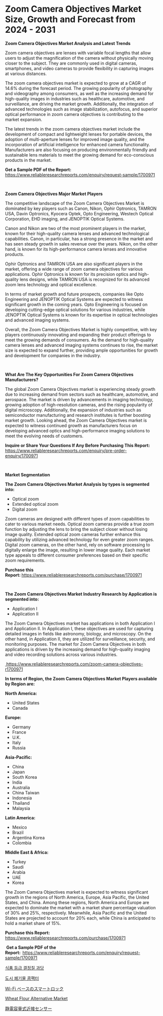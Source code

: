 <p><h1>Zoom Camera Objectives Market Size, Growth and Forecast from 2024 - 2031</h1></p><p><strong>Zoom Camera Objectives Market Analysis and Latest Trends</strong></p>
<p><p>Zoom camera objectives are lenses with variable focal lengths that allow users to adjust the magnification of the camera without physically moving closer to the subject. They are commonly used in digital cameras, smartphones, and video cameras to provide flexibility in capturing images at various distances.</p><p>The zoom camera objectives market is expected to grow at a CAGR of 14.6% during the forecast period. The growing popularity of photography and videography among consumers, as well as the increasing demand for high-quality images in industries such as healthcare, automotive, and surveillance, are driving the market growth. Additionally, the integration of advanced technologies such as image stabilization, autofocus, and superior optical performance in zoom camera objectives is contributing to the market expansion.</p><p>The latest trends in the zoom camera objectives market include the development of compact and lightweight lenses for portable devices, the adoption of multi-aperture lenses for improved image quality, and the incorporation of artificial intelligence for enhanced camera functionality. Manufacturers are also focusing on producing environmentally friendly and sustainable lens materials to meet the growing demand for eco-conscious products in the market.</p></p>
<p><strong>Get a Sample PDF of the Report:&nbsp;</strong> <a href="https://www.reliableresearchreports.com/enquiry/request-sample/1700971">https://www.reliableresearchreports.com/enquiry/request-sample/1700971</a></p>
<p>&nbsp;</p>
<p><strong>Zoom Camera Objectives Major Market Players</strong></p>
<p><p>The competitive landscape of the Zoom Camera Objectives Market is dominated by key players such as Canon, Nikon, Ophir Optronics, TAMRON USA, Davin Optronics, Kyocera Optek, Opto Engineering, Westech Optical Corporation, EHD imaging, and JENOPTIK Optical Systems. </p><p>Canon and Nikon are two of the most prominent players in the market, known for their high-quality camera lenses and advanced technological capabilities. Canon, in particular, has a strong presence in the market and has seen steady growth in sales revenue over the years. Nikon, on the other hand, is known for its high-performance camera lenses and innovative products.</p><p>Ophir Optronics and TAMRON USA are also significant players in the market, offering a wide range of zoom camera objectives for various applications. Ophir Optronics is known for its precision optics and high-quality lens designs, while TAMRON USA is recognized for its advanced zoom lens technology and optical excellence.</p><p>In terms of market growth and future prospects, companies like Opto Engineering and JENOPTIK Optical Systems are expected to witness significant growth in the coming years. Opto Engineering is focused on developing cutting-edge optical solutions for various industries, while JENOPTIK Optical Systems is known for its expertise in optical technologies and advanced imaging systems.</p><p>Overall, the Zoom Camera Objectives Market is highly competitive, with key players continuously innovating and expanding their product offerings to meet the growing demands of consumers. As the demand for high-quality camera lenses and advanced imaging systems continues to rise, the market size is expected to expand further, providing ample opportunities for growth and development for companies in the industry.</p></p>
<p>&nbsp;</p>
<p><strong>What Are The Key Opportunities For Zoom Camera Objectives Manufacturers?</strong></p>
<p><p>The global Zoom Camera Objectives market is experiencing steady growth due to increasing demand from sectors such as healthcare, automotive, and aerospace. The market is driven by advancements in imaging technology, growing adoption of high-resolution cameras, and the rising popularity of digital microscopy. Additionally, the expansion of industries such as semiconductor manufacturing and research institutes is further boosting market growth. Looking ahead, the Zoom Camera Objectives market is expected to witness continued growth as manufacturers focus on developing advanced optics and high-performance imaging solutions to meet the evolving needs of customers.</p></p>
<p><strong>Inquire or Share Your Questions If Any Before Purchasing This Report:</strong> <a href="https://www.reliableresearchreports.com/enquiry/pre-order-enquiry/1700971">https://www.reliableresearchreports.com/enquiry/pre-order-enquiry/1700971</a></p>
<p>&nbsp;</p>
<p><strong>Market Segmentation</strong></p>
<p><strong>The Zoom Camera Objectives Market Analysis by types is segmented into:</strong></p>
<p><ul><li>Optical zoom</li><li>Extended optical zoom</li><li>Digital zoom</li></ul></p>
<p><p>Zoom cameras are designed with different types of zoom capabilities to cater to various market needs. Optical zoom cameras provide a true zoom function by adjusting the lens to bring the subject closer without losing image quality. Extended optical zoom cameras further enhance this capability by utilizing advanced technology for even greater zoom ranges. Digital zoom cameras, on the other hand, rely on software processing to digitally enlarge the image, resulting in lower image quality. Each market type appeals to different consumer preferences based on their specific zoom requirements.</p></p>
<p><strong>Purchase this Report:&nbsp;</strong><a href="https://www.reliableresearchreports.com/purchase/1700971">https://www.reliableresearchreports.com/purchase/1700971</a></p>
<p>&nbsp;</p>
<p><strong>The Zoom Camera Objectives Market Industry Research by Application is segmented into:</strong></p>
<p><ul><li>Application I</li><li>Application II</li></ul></p>
<p><p>The Zoom Camera Objectives market has applications in both Application I and Application II. In Application I, these objectives are used for capturing detailed images in fields like astronomy, biology, and microscopy. On the other hand, in Application II, they are utilized for surveillance, security, and monitoring purposes. The market for Zoom Camera Objectives in both applications is driven by the increasing demand for high-quality imaging and video recording solutions across various industries.</p></p>
<p><a href="https://www.reliableresearchreports.com/zoom-camera-objectives-r1700971">&nbsp;https://www.reliableresearchreports.com/zoom-camera-objectives-r1700971</a></p>
<p><strong>In terms of Region, the Zoom Camera Objectives Market Players available by Region are:</strong></p>
<p>
    <p> <strong> North America: </strong>
        <ul>
            <li>United States</li>
            <li>Canada</li>
        </ul>
        </p> 
    <p> <strong> Europe: </strong>
        <ul>
            <li>Germany</li>
            <li>France</li>
            <li>U.K.</li>
            <li>Italy</li>
            <li>Russia</li>
        </ul>
        </p> 
    <p> <strong> Asia-Pacific: </strong>
        <ul>
            <li>China</li>
            <li>Japan</li>
            <li>South Korea</li>
            <li>India</li>
            <li>Australia</li>
            <li>China Taiwan</li>
            <li>Indonesia</li>
            <li>Thailand</li>
            <li>Malaysia</li>
        </ul>
        </p> 
    <p> <strong> Latin America: </strong>
        <ul>
            <li>Mexico</li>
            <li>Brazil</li>
            <li>Argentina Korea</li>
            <li>Colombia</li>
        </ul>
        </p> 
    <p> <strong> Middle East & Africa: </strong>
        <ul>
            <li>Turkey</li>
            <li>Saudi</li>
            <li>Arabia</li>
            <li>UAE</li>
            <li>Korea</li>
        </ul>
    </p>
    </p>
<p><p>The Zoom Camera Objectives market is expected to witness significant growth in the regions of North America, Europe, Asia Pacific, the United States, and China. Among these regions, North America and Europe are expected to dominate the market with a market share percentage valuation of 30% and 25%, respectively. Meanwhile, Asia Pacific and the United States are projected to account for 20% each, while China is anticipated to hold a market share of 15%.</p></p>
<p><strong>Purchase this Report: </strong><a href="https://www.reliableresearchreports.com/purchase/1700971">https://www.reliableresearchreports.com/purchase/1700971</a></p>
<p>&nbsp;<strong>Get a Sample PDF of the Report:&nbsp;&nbsp;</strong><a href="https://www.reliableresearchreports.com/enquiry/request-sample/1700971">https://www.reliableresearchreports.com/enquiry/request-sample/1700971</a></p>
<p><strong></strong></p>
<p><p><a href="https://github.com/emakpiahsopiah/Market-Research-Report-List-1/blob/main/7861586109437.md">식품 등급 결정질 과당</a></p><p><a href="https://github.com/nuekbpymrrz5/Market-Research-Report-List-2/blob/main/6701784109438.md">도시 폐기물 콤팩터</a></p><p><a href="https://github.com/DeonBoer2023/Market-Research-Report-List-1/blob/main/2796853123205.md">Wi-Fi ベースのスマートロック</a></p><p><a href="https://issuu.com/reportprime-2/docs/wheat-flour-alternative-market-size-2030.pptx">Wheat Flour Alternative Market</a></p><p><a href="https://github.com/nxboeu02965442/Market-Research-Report-List-2/blob/main/6997385124024.md">静電容量式近接センサー</a></p></p>